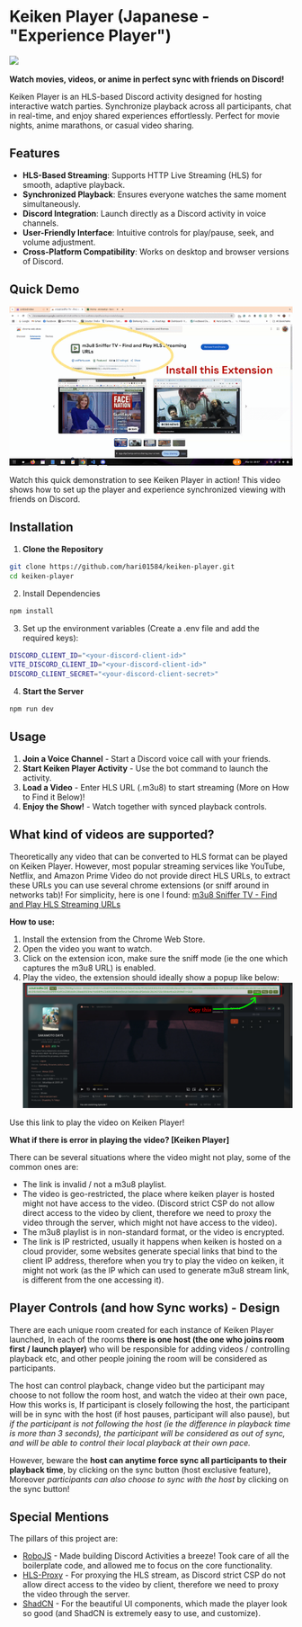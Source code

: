 # Keiken Player (Japanese - "Experience Player")  
![](https://img.shields.io/badge/Discord-Activity-blue)

**Watch movies, videos, or anime in perfect sync with friends on Discord!**  

Keiken Player is an HLS-based Discord activity designed for hosting interactive watch parties. Synchronize playback across all participants, chat in real-time, and enjoy shared experiences effortlessly. Perfect for movie nights, anime marathons, or casual video sharing.  

## Features  
- **HLS-Based Streaming**: Supports HTTP Live Streaming (HLS) for smooth, adaptive playback.  
- **Synchronized Playback**: Ensures everyone watches the same moment simultaneously.  
- **Discord Integration**: Launch directly as a Discord activity in voice channels.  
- **User-Friendly Interface**: Intuitive controls for play/pause, seek, and volume adjustment.  
- **Cross-Platform Compatibility**: Works on desktop and browser versions of Discord.  

## Quick Demo
[![Keiken Player Demo](/images/quickdemo.gif)](https://www.youtube.com/watch?v=Q6bJj2Z1b1A "Keiken Player Demo")

Watch this quick demonstration to see Keiken Player in action! This video shows how to set up the player and experience synchronized viewing with friends on Discord.

## Installation  
1. **Clone the Repository**  
```bash
git clone https://github.com/hari01584/keiken-player.git
cd keiken-player
```
2. Install Dependencies
```bash
npm install
```
3. Set up the environment variables (Create a .env file and add the required keys):
```bash
DISCORD_CLIENT_ID="<your-discord-client-id>"
VITE_DISCORD_CLIENT_ID="<your-discord-client-id>"
DISCORD_CLIENT_SECRET="<your-discord-client-secret>"
```
4. **Start the Server**  
```bash
npm run dev
```

## Usage
1. **Join a Voice Channel** - Start a Discord voice call with your friends.
2. **Start Keiken Player Activity** - Use the bot command to launch the activity.
3. **Load a Video** - Enter HLS URL (.m3u8) to start streaming (More on How to Find it Below)!
4. **Enjoy the Show!** - Watch together with synced playback controls.

## What kind of videos are supported?
Theoretically any video that can be converted to HLS format can be played on Keiken Player. However, most popular streaming services like YouTube, Netflix, and Amazon Prime Video do not provide direct HLS URLs, to extract these URLs you can use several chrome extensions (or sniff around in networks tab)! For simplicity, here is one I found: [m3u8 Sniffer TV - Find and Play HLS Streaming URLs](https://chromewebstore.google.com/detail/m3u8-sniffer-tv-find-and/akkncdpkjlfanomlnpmmolafofpnpjgn)

**How to use:**
1. Install the extension from the Chrome Web Store.
2. Open the video you want to watch.
3. Click on the extension icon, make sure the sniff mode (ie the one which captures the m3u8 URL) is enabled.
4. Play the video, the extension should ideally show a popup like below:
![m3u8 pic](/images/m3u8_sample.png "m3u8 pic")

Use this link to play the video on Keiken Player!

**What if there is error in playing the video? [Keiken Player]**

There can be several situations where the video might not play, some of the common ones are:
- The link is invalid / not a m3u8 playlist.
- The video is geo-restricted, the place where keiken player is hosted might not have access to the video. (Discord strict CSP do not allow direct access to the video by client, therefore we need to proxy the video through the server, which might not have access to the video).
- The m3u8 playlist is in non-standard format, or the video is encrypted.
- The link is IP restricted, usually it happens when keiken is hosted on a cloud provider, some websites generate special links that bind to the client IP address, therefore when you try to play the video on keiken, it might not work (as the IP which can used to generate m3u8 stream link, is different from the one accessing it).

## Player Controls (and how Sync works) - Design
There are each unique room created for each instance of Keiken Player launched, In each of the rooms **there is one host (the one who joins room first / launch player)** who will be responsible for adding videos / controlling playback etc, and other people joining the room will be considered as participants.

The host can control playback, change video but the participant may choose to not follow the room host, and watch the video at their own pace, How this works is, If participant is closely following the host, the participant will be in sync with the host (if host pauses, participant will also pause), but *if the participant is not following the host (ie the difference in playback time is more than 3 seconds), the participant will be considered as out of sync, and will be able to control their local playback at their own pace.*

However, beware the **host can anytime force sync all participants to their playback time**, by clicking on the sync button (host exclusive feature), Moreover *participants can also choose to sync with the host* by clicking on the sync button!

## Special Mentions
The pillars of this project are:
- [RoboJS](https://robojs.dev/) - Made building Discord Activities a breeze! Took care of all the boilerplate code, and allowed me to focus on the core functionality.
- [HLS-Proxy](https://github.com/warren-bank/HLS-Proxy) - For proxying the HLS stream, as Discord strict CSP do not allow direct access to the video by client, therefore we need to proxy the video through the server.
- [ShadCN](https://ui.shadcn.com/) - For the beautiful UI components, which made the player look so good (and ShadCN is extremely easy to use, and customize).
